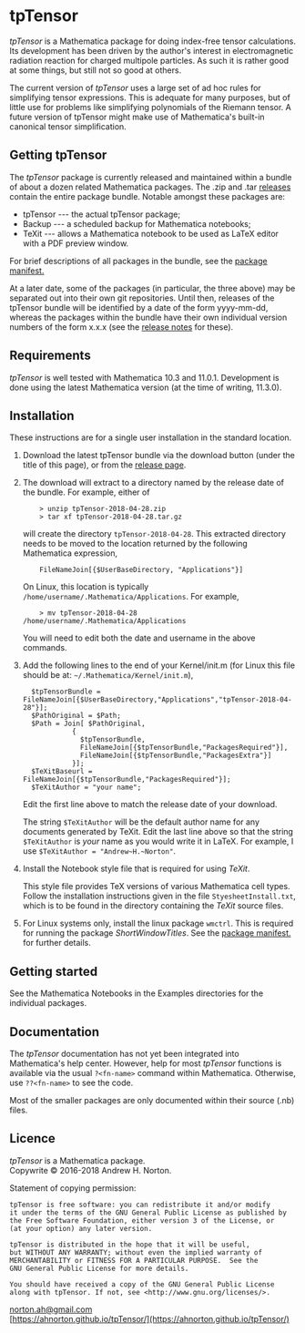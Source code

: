 ---
---

tpTensor
========

*tpTensor* is a Mathematica package for doing index-free tensor calculations.
Its development has been driven by the author's interest in electromagnetic radiation reaction for charged multipole particles.
As such it is rather good at some things, but still not so good at others.

The current version of *tpTensor* uses a large set of ad hoc rules for simplifying tensor expressions. This is 
adequate for many purposes, but of little use for problems like simplifying polynomials of the Riemann tensor. A
future version of tpTensor might make use of Mathematica's built-in canonical tensor simplification. 

Getting tpTensor
----------------

The *tpTensor* package is currently released and maintained within a bundle of about a dozen related Mathematica packages. The .zip and .tar
[releases](https://github.com/ahnorton/tpTensor/releases) contain the entire package bundle. Notable amongst these packages are:

  *  tpTensor      ---  the actual tpTensor package; 
  *  Backup  --- a scheduled backup for Mathematica notebooks;
  *  TeXit   ---  allows a Mathematica notebook to be used as LaTeX editor with a PDF preview window.

For brief descriptions of all packages in the bundle, see the [package manifest.](PackageManifest.md)

At a later date, some of the packages (in particular, the three above) may be separated out into their own git repositories. Until then,
releases of the tpTensor bundle will be identified by a date of the form yyyy-mm-dd, whereas the packages within the bundle have their
own individual version numbers of the form x.x.x (see the [release notes](ReleaseNotes.txt) for these).

## Requirements

   *tpTensor* is well tested with Mathematica 10.3 and 11.0.1. Development is done using the latest Mathematica version (at the time of
   writing, 11.3.0).
  
## Installation

   These instructions are for a single user installation in the standard location.  

  1. Download the latest tpTensor bundle via the download button (under the title of this page), or from the 
     [release page](https://github.com/ahnorton/tpTensor/releases).

  2. The download will extract to a directory named by the release date of the bundle. For example, either of

             > unzip tpTensor-2018-04-28.zip
             > tar xf tpTensor-2018-04-28.tar.gz
             
     will create the directory `tpTensor-2018-04-28`. This extracted directory needs to be moved to the location returned by the
     following Mathematica expression, 

             FileNameJoin[{$UserBaseDirectory, "Applications"}] 
           
     On Linux, this location is typically `/home/username/.Mathematica/Applications`. For example,

             > mv tpTensor-2018-04-28 /home/username/.Mathematica/Applications

     You will need to edit both the date and username in the above commands. 

  3. Add the following lines to the end of your Kernel/init.m  (for Linux this file should be at: `~/.Mathematica/Kernel/init.m`), 

           $tpTensorBundle = FileNameJoin[{$UserBaseDirectory,"Applications","tpTensor-2018-04-28"}];
           $PathOriginal = $Path;
           $Path = Join[ $PathOriginal,
                     {
                       $tpTensorBundle,
                       FileNameJoin[{$tpTensorBundle,"PackagesRequired"}],
                       FileNameJoin[{$tpTensorBundle,"PackagesExtra"}]
                     }];
           $TeXitBaseurl = FileNameJoin[{$tpTensorBundle,"PackagesRequired"}];
           $TeXitAuthor = "your name";

     Edit the first line above to match the release date of your download.

     The string `$TeXitAuthor` will be the default author name for any documents generated by TeXit. 
     Edit the last line above so that the string `$TeXitAuthor` is *your* name as you would write it in LaTeX. For example, I use 
     `$TeXitAuthor = "Andrew~H.~Norton"`.

  4. Install the Notebook style file that is required for using *TeXit*.

     This style file provides TeX versions of various Mathematica cell types. Follow the installation instructions given in the
     file `StyesheetInstall.txt`, which is to be found in the directory containing the *TeXit* source files. 

  5. For Linux systems only, install the linux package `wmctrl`. This is required for running the package *ShortWindowTitles*.
     See the [package manifest.](PackageManifest.md) for further details.

## Getting started

   See the Mathematica Notebooks in the Examples directories for the individual packages.

## Documentation

   The *tpTensor* documentation has not yet been integrated into Mathematica's help center.
   However, help for most *tpTensor* functions is available via the usual `?<fn-name>` command within Mathematica.
   Otherwise, use `??<fn-name>` to see the code.

   Most of the smaller packages are only documented within their source (.nb) files. 

## Licence

 *tpTensor* is a Mathematica package.
 <br>
 Copywrite &copy; 2016-2018  Andrew H. Norton.
 
 Statement of copying permission:

    tpTensor is free software: you can redistribute it and/or modify
    it under the terms of the GNU General Public License as published by
    the Free Software Foundation, either version 3 of the License, or
    (at your option) any later version.

    tpTensor is distributed in the hope that it will be useful,
    but WITHOUT ANY WARRANTY; without even the implied warranty of
    MERCHANTABILITY or FITNESS FOR A PARTICULAR PURPOSE.  See the
    GNU General Public License for more details.

    You should have received a copy of the GNU General Public License
    along with tpTensor. If not, see <http://www.gnu.org/licenses/>.

norton.ah@gmail.com <br>
[https://ahnorton.github.io/tpTensor/](https://ahnorton.github.io/tpTensor/)




